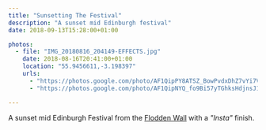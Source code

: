 ```yaml
---
title: "Sunsetting The Festival"
description: "A sunset mid Edinburgh festival"
date: 2018-09-13T15:28:00+01:00

photos:
  - file: "IMG_20180816_204149-EFFECTS.jpg"
    date: 2018-08-16T20:41:00+01:00
    location: "55.9456611,-3.198397"
    urls:
      - "https://photos.google.com/photo/AF1QipPY8ATSZ_BowPvdxDhZ7vYi7ViT6UZ4oqsFw0Ko"
      - "https://photos.google.com/photo/AF1QipNYQ_fo9Bi57yTGhksHdjnsJ1j2SoN5QSeTdEQO"

---
```


A sunset mid Edinburgh Festival from the [Flodden Wall](https://en.wikipedia.org/wiki/Edinburgh_town_walls#Flodden_Wall) with a <i>"Insta"</i> finish.
